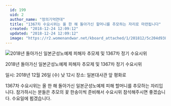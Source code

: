 ```yaml
---
  id: 199
  uid: 2
  author_name: "정의기억연대"
  title: "1367차 수요시위는 올 한 해 돌아가신 할머니를 추모하는 자리로 마련됩니다"
  created: "2018-12-24 12:09:12"
  updated: "2018-12-24 12:09:12"
  image: "https://r2.womenandwar.net/kboard_attached/1/201812/5c204d93823988744184.png"
---
```

![2018년 돌아가신 일본군성노예제 피해자 추모제 및 1367차 정기 수요시위](https://r2.womenandwar.net/kboard_attached/1/201812/5c204d93823988744184.png)

2018년 돌아가신 일본군성노예제 피해자 추모제 및 1367차 정기 수요시위 

일시: 2018년 12월 26일 (수) 낮 12시
장소: 일본대사관 앞 평화로 

1367차 수요시위는 올 한 해 돌아가신 일본군성노예제 피해 할머니를 추모하는 자리입니다.
참가하시는 분들은 추모의 꽃 한송이씩 준비해서 수요시위 참석해주시면 좋겠습니다. 수요일에 뵙겠습니다.